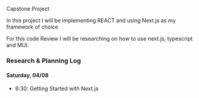 Capstone Project

In this project I will be implementing REACT and using Next.js as my framework of choice

For this code Review I will be researching on how to use next.js, typescript and MUI.

### Research & Planning Log

#### Saturday, 04/08

- 6:30: Getting Started with Next.js
